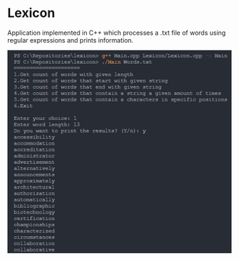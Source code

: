 # Lexicon

Application implemented in C++ which processes a .txt file of words using regular expressions and prints information.

![Lexicon](example.png 'Lexicon')